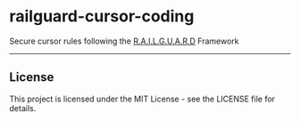 # railguard-cursor-coding
Secure cursor rules following the [R.A.I.L.G.U.A.R.D](https://github.com/brighton-labs/railguard-framework/tree/main) Framework 

---
## License
This project is licensed under the MIT License - see the LICENSE file for details.
